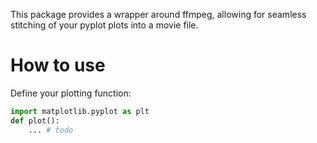 This package provides a wrapper around ffmpeg, allowing for seamless stitching of your pyplot plots into a movie file.


# How to use

Define your plotting function:

``` python
import matplotlib.pyplot as plt
def plot():
    ... # todo
````

